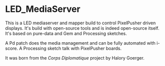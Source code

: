 LED_MediaServer
===============

This is a LED mediaserver and mapper build to control PixelPusher driven displays.
It's build with open-source tools and is indeed open-source itself.
It's based on pure-data and Gem and Processing sketches.

A Pd patch does the media management and can be fully automated with i-score.
A Processing sketch talk with PixelPusher boards.

It was born from the *Corps Diplomatique* project by Halory Goerger.
